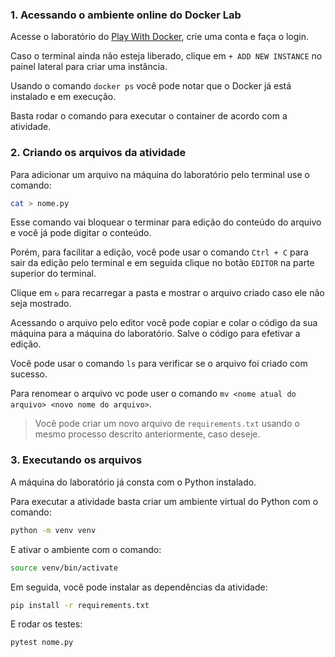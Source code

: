 ### 1. Acessando o ambiente online do Docker Lab

Acesse o laboratório do [Play With Docker](https://labs.play-with-docker.com/), crie uma conta e faça o login.

Caso o terminal ainda não esteja liberado, clique em `+ ADD NEW INSTANCE` no painel lateral para criar uma instância.

Usando o comando `docker ps` você pode notar que o Docker já está instalado e em execução.

Basta rodar o comando para executar o container de acordo com a atividade.

### 2. Criando os arquivos da atividade

Para adicionar um arquivo na máquina do laboratório pelo terminal use o comando:

```bash
cat > nome.py
```

Esse comando vai bloquear o terminar para edição do conteúdo do arquivo e você já pode digitar o conteúdo.

Porém, para facilitar a edição, você pode usar o comando `Ctrl + C` para sair da edição pelo terminal e em seguida clique no botão `EDITOR` na parte superior do terminal.

Clique em `↻` para recarregar a pasta e mostrar o arquivo criado caso ele não seja mostrado.

Acessando o arquivo pelo editor você pode copiar e colar o código da sua máquina para a máquina do laboratório. Salve o código para efetivar a edição.

Você pode usar o comando `ls` para verificar se o arquivo foi criado com sucesso.

Para renomear o arquivo vc pode user o comando `mv <nome atual do arquivo> <novo nome do arquivo>`.

> Você pode criar um novo arquivo de `requirements.txt` usando o mesmo processo descrito anteriormente, caso deseje.

### 3. Executando os arquivos

A máquina do laboratório já consta com o Python instalado.

Para executar a atividade basta criar um ambiente virtual do Python com o comando:

```bash
python -m venv venv
```

E ativar o ambiente com o comando:

```bash
source venv/bin/activate
```

Em seguida, você pode instalar as dependências da atividade:

```bash
pip install -r requirements.txt
```

E rodar os testes:

```bash
pytest nome.py
```

